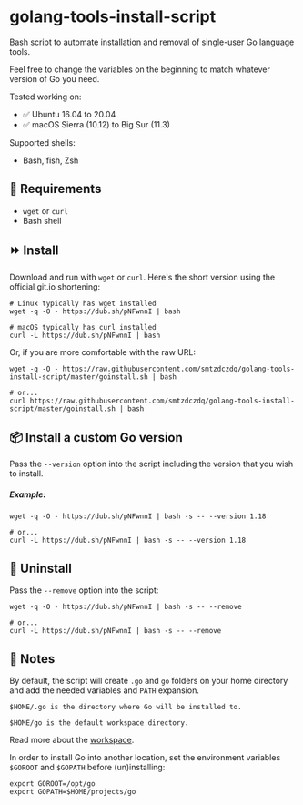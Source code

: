 # golang-tools-install-script

Bash script to automate installation and removal of single-user Go language tools.

Feel free to change the variables on the beginning to match whatever version of Go you need.

Tested working on:

* :white_check_mark: Ubuntu 16.04 to 20.04
* :white_check_mark: macOS Sierra (10.12) to Big Sur (11.3)

Supported shells:
* Bash, fish, Zsh

## :hammer: Requirements
* `wget` or `curl`
* Bash shell

## :fast_forward: Install

Download and run with `wget` or `curl`. Here's the short version using the official git.io shortening:

```shell
# Linux typically has wget installed
wget -q -O - https://dub.sh/pNFwnnI | bash

# macOS typically has curl installed
curl -L https://dub.sh/pNFwnnI | bash
```

Or, if you are more comfortable with the raw URL:
```shell
wget -q -O - https://raw.githubusercontent.com/smtzdczdq/golang-tools-install-script/master/goinstall.sh | bash

# or...
curl https://raw.githubusercontent.com/smtzdczdq/golang-tools-install-script/master/goinstall.sh | bash
```

## :package: Install a custom Go version

Pass the `--version` option into the script including the version that you wish to install.

##### Example:

```shell
wget -q -O - https://dub.sh/pNFwnnI | bash -s -- --version 1.18

# or...
curl -L https://dub.sh/pNFwnnI | bash -s -- --version 1.18
```

## :no_entry_sign: Uninstall

Pass the `--remove` option into the script:

```shell
wget -q -O - https://dub.sh/pNFwnnI | bash -s -- --remove

# or...
curl -L https://dub.sh/pNFwnnI | bash -s -- --remove
```

## :pencil: Notes

By default, the script will create `.go` and `go` folders on your home directory and add the needed variables and `PATH` expansion.

`$HOME/.go is the directory where Go will be installed to.`

`$HOME/go is the default workspace directory.`

Read more about the [workspace](http://golang.org/doc/code.html).

In order to install Go into another location, set the environment variables `$GOROOT` and `$GOPATH` before (un)installing:

```shell
export GOROOT=/opt/go
export GOPATH=$HOME/projects/go
```
